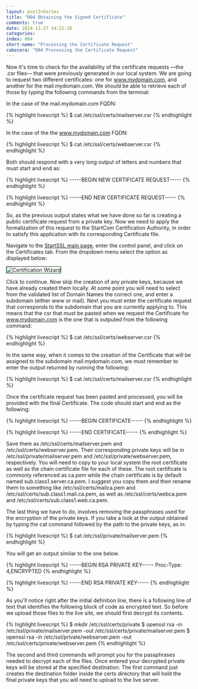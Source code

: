 ```yaml
---
layout: postInSeries
title: "004 Obtaining the Signed Certificate"
comments: true
date: 2014-11-27 14:21:16
categories: 
index: 004
short-name: "Processing the Certificate Request"
cabecera: "004 Processing the Certificate Request"
---
```


Now it's time to check for the availability of the certificate requests &mdash;the .csr files&mdash; that were previously generated in our local system. We are going to request two different certificates: one for www.mydomain.com, and another for the mail.mydomain.com. We should be able to retrieve each of those by typing the following commands from the terminal:

In the case of the mail.mydomain.com FQDN:

{% highlight livescript %}
$ cat /etc/ssl/certs/mailserver.csr
{% endhighlight %}

In the case of the the www.mydomain.com FQDN:

{% highlight livescript %}
$ cat /etc/ssl/certs/webserver.csr
{% endhighlight %}

Both should respond with a very long output of letters and numbers that must start and end as:

{% highlight livescript %}
-----BEGIN NEW CERTIFICATE REQUEST----- 
{% endhighlight %}

{% highlight livescript %}
-----END NEW CERTIFICATE REQUEST-----
{% endhighlight %}

So, as the previous output states what we have done so far is creating a public certificate request from a private key. Now we need to apply the formalization of this request to the StartCom Certification Authority, in order to satisfy this application with its corresponding Certificate file.

Navigate to the [StartSSL main page](https://www.startssl.com/), enter the control panel, and click on the Certificates tab. From the dropdown menu select the option as displayed below:

<img src="{{site.baseurl}}/images/cert-wizard.png" alt="Certification Wizard" style="border:1px solid #003300;"/>

Click to continue. Now skip the creation of any private keys, because we have already created them locally. At some point you will need to select from the validated list of Domain Names the correct one, and enter a subdomain (either www or mail). Next you must enter the certificate request that corresponds to the subdomain that you are currently applying to. This means that the csr that must be pasted when we request the Certificate for www.mydomain.com is the one that is outputed from the following command:

{% highlight livescript %}
$ cat /etc/ssl/certs/webserver.csr
{% endhighlight %}

In the same way, when it comes to the creation of the Certificate that will be assigned to the subdomain mail.mydomain.com, we must remember to enter the output returned by running the following:

{% highlight livescript %}
$ cat /etc/ssl/certs/mailserver.csr
{% endhighlight %}

Once the certificate request has been pasted and processed, you will be provided with the final Certificate. The code should start and end as the following:

{% highlight livescript %}
-----BEGIN CERTIFICATE----- 
{% endhighlight %}

{% highlight livescript %}
-----END CERTIFICATE-----
{% endhighlight %}

Save them as /etc/ssl/certs/mailserver.pem and /etc/ssl/certs/webserver.pem. Their corresponding private keys will be in /etc/ssl/private/mailserver.pem and /etc/ssl/private/webserver.pem, respectively. You will need to copy to your local system the root certificate as well as the chain certificate file for each of these. The root certificate is commonly referenced as ca.pem while the chain certificate is by default named sub.class1.server.ca.pem. I suggest you copy them and then rename them to something like /etc/ssl/certs/mailca.pem and /etc/ssl/certs/sub.class1.mail.ca.pem, as well as /etc/ssl/certs/webca.pem and /etc/ssl/certs/sub.class1.web.ca.pem. 

The last thing we have to do, involves removing the passphrases used for the encryption of the private keys. If you take a look at the output obtained by typing the cat command followed by the path to the private keys, as in: 

{% highlight livescript %}
$ cat /etc/ssl/private/mailserver.pem
{% endhighlight %}

You will get an output similar to the one below. 

{% highlight livescript %}
-----BEGIN RSA PRIVATE KEY-----
Proc-Type: 4,ENCRYPTED
{% endhighlight %}

{% highlight livescript %}
-----END RSA PRIVATE KEY-----
{% endhighlight %}

As you'll notice right after the initial definition line, there is a following line of text that identifies the following block of code as encrypted text. So before we upload those files to the live site, we should first decrypt its contents.

{% highlight livescript %}
$ mkdir /etc/ssl/certs/private
$ openssl rsa -in /etc/ssl/private/mailserver.pem -out /etc/ssl/certs/private/mailserver.pem
$ openssl rsa -in /etc/ssl/private/webserver.pem -out /etc/ssl/certs/private/webserver.pem
{% endhighlight %}

The second and third commands will prompt you for the passphrases needed to decrypt each of the files. Once entered your decrypted private keys will be stored at the specified destination. The first command just creates the destination folder inside the certs directory that will hold the final private keys that you will need to upload to the live server.